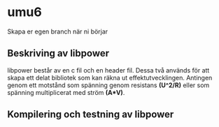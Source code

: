 # umu6

Skapa er egen branch när ni börjar


## Beskriving av libpower
libpower består av en c fil och en header fil. Dessa två används för att skapa ett delat bibliotek som kan räkna ut effektutvecklingen. Antingen genom ett motstånd som spänning genom resistans **(U^2/R)** eller som spänning multiplicerat med ström **(A*V)**.

## Kompilering och testning av libpower
